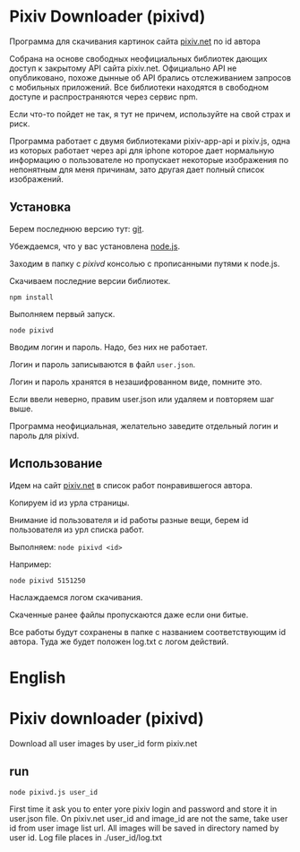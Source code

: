 # Pixiv Downloader (pixivd)

Программа для скачивания картинок сайта [pixiv.net](https://www.pixiv.net) по id автора

Собрана на основе свободных неофициальных библиотек дающих доступ к закрытому API сайта pixiv.net. Официально API не опубликовано, похоже дынные об API брались отслеживанием запросов с мобильных приложений. Все библиотеки находятся в свободном доступе и распространяются через сервис npm.

Если что-то пойдет не так, я тут не причем, используйте на свой страх и риск.

Программа работает с двумя библиотеками pixiv-app-api и pixiv.js, одна из которых работает через api для iphone которое дает нормальную информацию о пользователе но пропускает некоторые изображения по непонятным для меня причинам, зато другая дает полный список изображений.

## Установка

Берем последнюю версию тут: [git](https://github.com/MrGobus/pixivd).

Убеждаемся, что у вас установлена [node.js](https://nodejs.org/en/).

Заходим в папку с *pixivd* консолью с прописанными путями к node.js.

Скачиваем последние версии библиотек.

```
npm install
```

Выполняем первый запуск.

```
node pixivd
```

Вводим логин и пароль. Надо, без них не работает.

Логин и пароль записываются в файл ```user.json```.

Логин и пароль хранятся в незашифрованном виде, помните это.

Если ввели неверно, правим user.json или удаляем и повторяем шаг выше.

Программа неофициальная, желательно заведите отдельный логин и пароль для pixivd.

## Использование

Идем на сайт [pixiv.net](https://www.pixiv.net) в список работ понравившегося автора.

Копируем id из урла страницы.

Внимание id пользователя и id работы разные вещи, берем id пользователя из урл списка работ.

Выполняем: ```node pixivd <id>```

Например:

```
node pixivd 5151250
```

Наслаждаемся логом скачивания.

Скаченные ранее файлы пропускаются даже если они битые.

Все работы будут сохранены в папке с названием соответствующим id автора. Туда же будет положен log.txt с логом действий.

# English

# Pixiv downloader (pixivd)

Download all user images by user_id form pixiv.net

## run

```
node pixivd.js user_id
```

First time it ask you to enter yore pixiv login and password and store it in user.json file.
On pixiv.net user_id and image_id are not the same, take user id from user image list url.
All images will be saved in directory named by user id.
Log file places in ./user_id/log.txt
